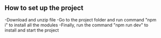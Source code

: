 ## How to set up the project

-Download and unzip file
-Go to the project folder and run command "npm i" to install all the modules
-Finally, run the command "npm run dev" to install and start the project
